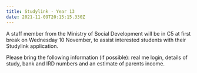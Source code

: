 ```yaml
---
title: Studylink - Year 13
date: 2021-11-09T20:15:15.330Z
---
```

A staff member from the Ministry of Social Development will be in C5 at first break on Wednesday 10 November, to assist interested students with their Studylink application.  

Please bring the following information (if possible): real me login, details of study, bank and IRD numbers and an estimate of parents income.